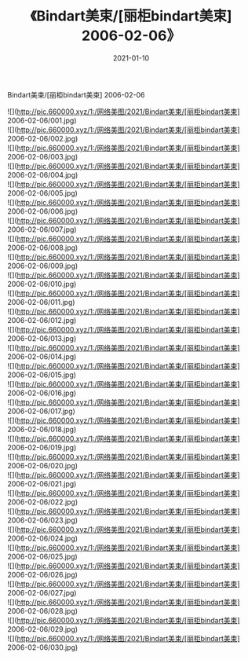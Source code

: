 ﻿---
layout: post
title:  《Bindart美束/[丽柜bindart美束] 2006-02-06》
date:   2021-01-10
img: http://pic.660000.xyz/1:/网络美图/2021/Bindart美束/[丽柜bindart美束] 2006-02-06/000.jpg
categories: [美女, 清纯, 唯美]
---

Bindart美束/[丽柜bindart美束] 2006-02-06

 ![](http://pic.660000.xyz/1:/网络美图/2021/Bindart美束/[丽柜bindart美束] 2006-02-06/001.jpg) <br>![](http://pic.660000.xyz/1:/网络美图/2021/Bindart美束/[丽柜bindart美束] 2006-02-06/002.jpg) <br>![](http://pic.660000.xyz/1:/网络美图/2021/Bindart美束/[丽柜bindart美束] 2006-02-06/003.jpg) <br>![](http://pic.660000.xyz/1:/网络美图/2021/Bindart美束/[丽柜bindart美束] 2006-02-06/004.jpg) <br>![](http://pic.660000.xyz/1:/网络美图/2021/Bindart美束/[丽柜bindart美束] 2006-02-06/005.jpg) <br>![](http://pic.660000.xyz/1:/网络美图/2021/Bindart美束/[丽柜bindart美束] 2006-02-06/006.jpg) <br>![](http://pic.660000.xyz/1:/网络美图/2021/Bindart美束/[丽柜bindart美束] 2006-02-06/007.jpg) <br>![](http://pic.660000.xyz/1:/网络美图/2021/Bindart美束/[丽柜bindart美束] 2006-02-06/008.jpg) <br>![](http://pic.660000.xyz/1:/网络美图/2021/Bindart美束/[丽柜bindart美束] 2006-02-06/009.jpg) <br>![](http://pic.660000.xyz/1:/网络美图/2021/Bindart美束/[丽柜bindart美束] 2006-02-06/010.jpg) <br>![](http://pic.660000.xyz/1:/网络美图/2021/Bindart美束/[丽柜bindart美束] 2006-02-06/011.jpg) <br>![](http://pic.660000.xyz/1:/网络美图/2021/Bindart美束/[丽柜bindart美束] 2006-02-06/012.jpg) <br>![](http://pic.660000.xyz/1:/网络美图/2021/Bindart美束/[丽柜bindart美束] 2006-02-06/013.jpg) <br>![](http://pic.660000.xyz/1:/网络美图/2021/Bindart美束/[丽柜bindart美束] 2006-02-06/014.jpg) <br>![](http://pic.660000.xyz/1:/网络美图/2021/Bindart美束/[丽柜bindart美束] 2006-02-06/015.jpg) <br>![](http://pic.660000.xyz/1:/网络美图/2021/Bindart美束/[丽柜bindart美束] 2006-02-06/016.jpg) <br>![](http://pic.660000.xyz/1:/网络美图/2021/Bindart美束/[丽柜bindart美束] 2006-02-06/017.jpg) <br>![](http://pic.660000.xyz/1:/网络美图/2021/Bindart美束/[丽柜bindart美束] 2006-02-06/018.jpg) <br>![](http://pic.660000.xyz/1:/网络美图/2021/Bindart美束/[丽柜bindart美束] 2006-02-06/019.jpg) <br>![](http://pic.660000.xyz/1:/网络美图/2021/Bindart美束/[丽柜bindart美束] 2006-02-06/020.jpg) <br>![](http://pic.660000.xyz/1:/网络美图/2021/Bindart美束/[丽柜bindart美束] 2006-02-06/021.jpg) <br>![](http://pic.660000.xyz/1:/网络美图/2021/Bindart美束/[丽柜bindart美束] 2006-02-06/022.jpg) <br>![](http://pic.660000.xyz/1:/网络美图/2021/Bindart美束/[丽柜bindart美束] 2006-02-06/023.jpg) <br>![](http://pic.660000.xyz/1:/网络美图/2021/Bindart美束/[丽柜bindart美束] 2006-02-06/024.jpg) <br>![](http://pic.660000.xyz/1:/网络美图/2021/Bindart美束/[丽柜bindart美束] 2006-02-06/025.jpg) <br>![](http://pic.660000.xyz/1:/网络美图/2021/Bindart美束/[丽柜bindart美束] 2006-02-06/026.jpg) <br>![](http://pic.660000.xyz/1:/网络美图/2021/Bindart美束/[丽柜bindart美束] 2006-02-06/027.jpg) <br>![](http://pic.660000.xyz/1:/网络美图/2021/Bindart美束/[丽柜bindart美束] 2006-02-06/028.jpg) <br>![](http://pic.660000.xyz/1:/网络美图/2021/Bindart美束/[丽柜bindart美束] 2006-02-06/029.jpg) <br>![](http://pic.660000.xyz/1:/网络美图/2021/Bindart美束/[丽柜bindart美束] 2006-02-06/030.jpg) <br>